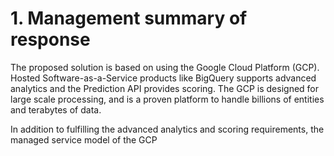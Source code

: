 # 1. Management summary of response

The proposed solution is based on using the Google Cloud Platform (GCP). Hosted Software-as-a-Service products like BigQuery supports advanced analytics and the Prediction API provides scoring. The GCP is designed for large scale processing, and is a proven platform to handle billions of entities and terabytes of data.

In addition to fulfilling the advanced analytics and scoring requirements, the managed service model of the GCP 